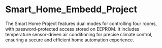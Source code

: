 # Smart_Home_Embedd_Project
The Smart Home Project features dual modes for controlling four rooms, with password-protected access stored on EEPROM. It includes temperature sensor-driven air conditioning for precise climate control, ensuring a secure and efficient home automation experience.
